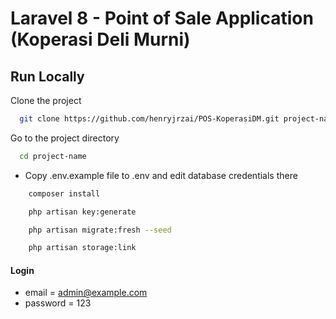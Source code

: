 # Laravel 8 - Point of Sale Application (Koperasi Deli Murni)

## Run Locally

Clone the project

```bash
  git clone https://github.com/henryjrzai/POS-KoperasiDM.git project-name
```

Go to the project directory

```bash
  cd project-name
```

-   Copy .env.example file to .env and edit database credentials there

```bash
    composer install
```

```bash
    php artisan key:generate
```

```bash
    php artisan migrate:fresh --seed
```

```bash
    php artisan storage:link
```

#### Login

-   email = admin@example.com
-   password = 123
